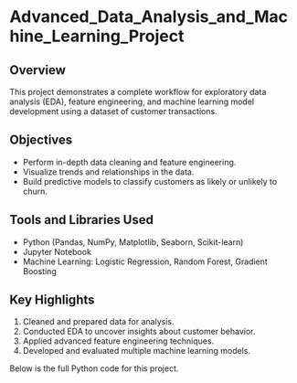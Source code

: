 # Advanced_Data_Analysis_and_Machine_Learning_Project

## Overview  
This project demonstrates a complete workflow for exploratory data analysis (EDA), feature engineering, and machine learning model development using a dataset of customer transactions.  

## Objectives  
- Perform in-depth data cleaning and feature engineering.  
- Visualize trends and relationships in the data.  
- Build predictive models to classify customers as likely or unlikely to churn.  

## Tools and Libraries Used  
- Python (Pandas, NumPy, Matplotlib, Seaborn, Scikit-learn)  
- Jupyter Notebook  
- Machine Learning: Logistic Regression, Random Forest, Gradient Boosting  

## Key Highlights  
1. Cleaned and prepared data for analysis.  
2. Conducted EDA to uncover insights about customer behavior.  
3. Applied advanced feature engineering techniques.  
4. Developed and evaluated multiple machine learning models.  

Below is the full Python code for this project.  
